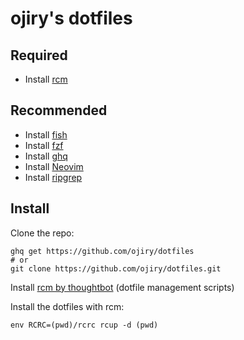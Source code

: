 # ojiry's dotfiles

## Required

* Install [rcm](https://github.com/thoughtbot/rcm)

## Recommended

* Install [fish](https://github.com/fish-shell/fish-shell)
* Install [fzf](https://github.com/junegunn/fzf)
* Install [ghq](https://github.com/motemen/ghq)
* Install [Neovim](https://github.com/neovim/neovim)
* Install [ripgrep](https://github.com/BurntSushi/ripgrep)

## Install

Clone the repo:

```
ghq get https://github.com/ojiry/dotfiles
# or
git clone https://github.com/ojiry/dotfiles.git
```

Install [rcm by thoughtbot](https://github.com/thoughtbot/rcm) (dotfile management scripts)

Install the dotfiles with rcm:

```
env RCRC=(pwd)/rcrc rcup -d (pwd)
```
